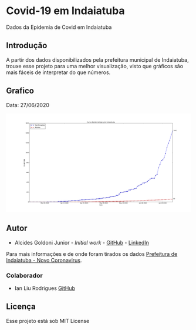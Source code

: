 # Covid-19 em Indaiatuba

Dados da Epidemia de Covid em Indaiatuba

## Introdução

A partir dos dados disponibilizados pela prefeitura municipal de Indaiatuba, trouxe esse projeto para uma melhor visualização, visto que gráficos são mais fáceis de interpretar do que números.

## Grafico

Data: 27/06/2020

![Curva Covid em Indaiatuba](figura.png)

## Autor

* Alcides Goldoni Junior  - *Initial work* - [GitHub](https://github.com/agoldonijr) - [LinkedIn](https://www.linkedin.com/in/alcides-goldoni-junior-50911364/)

Para mais informações e de onde foram tirados os dados [Prefeitura de Indaiatuba - Novo Coronavirus](https://www.indaiatuba.sp.gov.br/saude/vigilancia-em-saude/vigilancia-epidemiologica/novo-coronavirus/).

### Colaborador

* Ian Liu Rodrigues [GitHub](https://github.com/ianliu) 

## Licença 

Esse projeto está sob MIT License 

